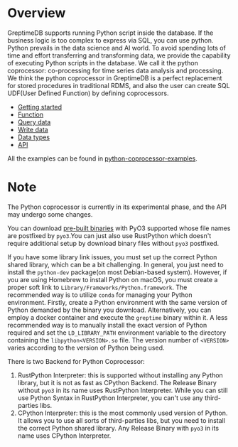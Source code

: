 # Overview

GreptimeDB supports running Python script inside the database. If the business logic is too complex to express via SQL, you can use python. Python prevails in the data science and AI world. To avoid spending lots of time and effort transferring and transforming data, we provide the capability of executing Python scripts in the database. We call it the python coprocessor: co-processing for time series data analysis and processing.
We think the python coprocessor in GreptimeDB is a perfect replacement for stored procedures in traditional RDMS, and also the user can create SQL UDF(User Defined Function) by defining coprocessors.

* [Getting started](./getting-started.md)
* [Function](./define-function.md)
* [Query data](./query-data.md)
* [Write data](./write-data.md)
* [Data types](./data-types.md)
* [API](./api.md)

All the examples can be found in [python-coprocessor-examples](https://github.com/GreptimeTeam/python-coprocessor-examples).

# Note

The Python coprocessor is currently in its experimental phase, and the API may undergo some changes.

You can download [pre-built binaries](https://greptime.com/download) with PyO3 supported whose file names are postfixed by `pyo3`.You can just also use RustPython which doesn't require additional setup by download binary files without `pyo3` postfixed.

If you have some library link issues,  you must set up the correct Python shared library, which can be a bit challenging. In general, you just need to install the `python-dev` package(on most Debian-based system). However, if you are using Homebrew to install Python on macOS, you must create a proper soft link to `Library/Frameworks/Python.framework`.
The recommended way is to utilize `conda` for managing your Python environment. Firstly, create a Python environment with the same version of Python demanded by the binary you download. Alternatively, you can employ a docker container and execute the `greptime` binary within it.
A less recommended way is to manually install the exact version of Python required and set the `LD_LIBRARY_PATH` environment variable to the directory containing the `libpython<VERSION>.so` file. The version number of `<VERSION>` varies according to the version of Python being used.

There is two Backend for Python Coprocessor:

1. RustPython Interpreter: this is supported without installing any Python library, but it is not as fast as CPython Backend. The Release Binary without `pyo3` in its name uses RustPython Interpreter. While you can still use Python Syntax in RustPython Interpreter,  you can't use any third-parties libs.
2. CPython Interpreter: this is the most commonly used version of Python. It allows you to use all sorts of third-parties libs, but you need to install the correct Python shared library. Any Release Binary with `pyo3` in its name uses CPython Interpreter.
